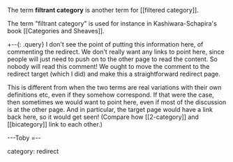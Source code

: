 The term **filtrant category** is another term for [[filtered category]].

The term "filtrant category" is used for instance in Kashiwara-Schapira's book [[Categories and Sheaves]].

+--{: .query}
I don\'t see the point of putting this information here, of commenting the redirect.  We don\'t really want any links to point here, since people will just need to push on to the other page to read the content.  So nobody will read this comment!  We ought to move the comment to the redirect target (which I did) and make this a straightforward redirect page.

This is different from when the two terms are real variations with their own definitions etc, even if they somehow correspond.  If that were the case, then sometimes we would want to point here, even if most of the discussion is at the other page.  And in particular, the target page would have a link back here, so it would get seen!  (Compare how [[2-category]] and [[bicategory]] link to each other.)

---Toby
=--

category: redirect